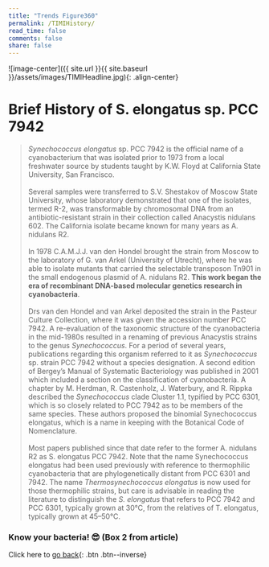 ```yaml
---
title: "Trends Figure360"
permalink: /TIMIHistory/
read_time: false
comments: false
share: false
---
```

![image-center]({{ site.url }}{{ site.baseurl }}/assets/images/TIMIHeadline.jpg){: .align-center}

# Brief History of S. elongatus sp. PCC 7942 <br> 

> *Synechococcus elongatus* sp. PCC 7942 is the official name of a cyanobacterium that was isolated prior to 1973 from a local freshwater source by students taught by K.W. Floyd at California State University, San Francisco. <br><br>Several samples were transferred to S.V. Shestakov of Moscow State University, whose laboratory demonstrated that one of the isolates, termed R-2, was transformable by chromosomal DNA from an antibiotic-resistant strain in their collection called Anacystis nidulans 602. The California isolate became known for many years as A. nidulans R2.  <br><br>In 1978 C.A.M.J.J. van den Hondel brought the strain from Moscow to the laboratory of G. van Arkel (University of Utrecht), where he was able to isolate mutants that carried the selectable transposon Tn901 in the small endogenous plasmid of A. nidulans R2. **This work began the era of recombinant DNA-based molecular genetics research in cyanobacteria**. <br><br>Drs van den Hondel and van Arkel deposited the strain in the Pasteur Culture Collection, where it was given the accession number PCC 7942. A re-evaluation of the taxonomic structure of the cyanobacteria in the mid-1980s resulted in a renaming of previous Anacystis strains to the genus *Synechococcus*. For a period of several years, publications regarding this organism referred to it as *Synechococcus* sp. strain PCC 7942 without a species designation. A second edition of Bergey’s Manual of Systematic Bacteriology was published in 2001 which included a section on the classification of cyanobacteria. A chapter by M. Herdman, R. Castenholz, J. Waterbury, and R. Rippka described the *Synechococcus* clade Cluster 1.1, typified by PCC 6301, which is so closely related to PCC 7942 as to be members of the same species. These authors proposed the binomial Synechococcus elongatus, which is a name in keeping with the Botanical Code of Nomenclature. <br><br>Most papers published since that date refer to the former A. nidulans R2 as S. elongatus PCC 7942. Note that the name Synechococcus elongatus had been used previously with reference to thermophilic cyanobacteria that are phylogenetically distant from PCC 6301 and 7942. The name *Thermosynechococcus elongatus* is now used for those thermophilic strains, but care is advisable in reading the literature to distinguish the *S. elongatus* that refers to PCC 7942 and PCC 6301, typically grown at 30°C, from the relatives of T. elongatus, typically grown at 45–50°C.

### Know your bacteria! 😎 (Box 2 from article)

Click here to [go back](/posts/Trends_Review/){: .btn .btn--inverse} 

